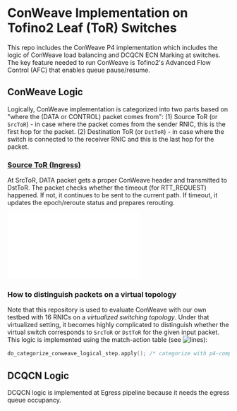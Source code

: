 # ConWeave Implementation on Tofino2 Leaf (ToR) Switches

This repo includes the ConWeave P4 implementation which includes the logic of ConWeave load balancing and DCQCN ECN Marking at switches.
The key feature needed to run ConWeave is Tofino2's Advanced Flow Control (AFC) that enables queue pause/resume. 

## ConWeave Logic

Logically, ConWeave implementation is categorized into two parts based on "where the (DATA or CONTROL) packet comes from":
(1) Source ToR (or `SrcToR`) - in case where the packet comes from the sender RNIC, this is the first hop for the packet.
(2) Destination ToR (or `DstToR`) - in case where the switch is connected to the receiver RNIC and this is the last hop for the packet.

### [Source ToR (Ingress)](https://github.com/conweave-project/conweave-p4/blob/1db645659574ffe15100bc4f3c75ba2e99548025/leaf_conweave/p4src/includes/conweave_ingress.p4#L88-L308)
At SrcToR, DATA packet gets a proper ConWeave header and transmitted to DstToR. The packet checks whether the timeout (for RTT_REQUEST) happened.
If not, it continues to be sent to the current path. If timeout, it updates the epoch/reroute status and prepares rerouting.

![ingress_srctor_workflow](figs/system-flowchart-rerouting.pdf)





### How to distinguish packets on a virtual topology
Note that this repository is used to evaluate ConWeave with our own testbed with 16 RNICs on a _virtualized switching topology_.
Under that virtualized setting, it becomes highly complicated to distinguish whether the virtual switch corresponds to `SrcToR` or `DstToR` for the given input packet. 
This logic is implemented using the match-action table (see ![lines](https://github.com/conweave-project/conweave-p4/blob/1db645659574ffe15100bc4f3c75ba2e99548025/leaf_conweave/p4src/includes/conweave_ingress.p4#L77-L78)):
```c
do_categorize_conweave_logical_step.apply(); /* categorize with p4-compiler-friendly coding (SrcToR/DstToR) */
```

## DCQCN Logic

DCQCN logic is implemented at Egress pipeline because it needs the egress queue occupancy. 
